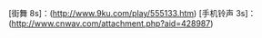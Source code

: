 [街舞 8s]：(http://www.9ku.com/play/555133.htm)
[手机铃声 3s]：(http://www.cnwav.com/attachment.php?aid=428987)
